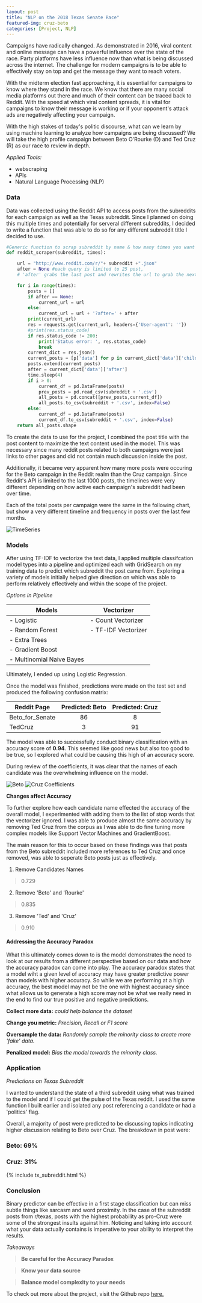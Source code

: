 ```yaml
---
layout: post
title: "NLP on the 2018 Texas Senate Race"
featured-img: cruz-beto
categories: [Project, NLP]
---
```


Campaigns have radically changed. As demonstrated in 2016, viral content and online message can have a powerful influence over the state of the race. Party platforms have less influence now than what is being discussed across the internet. The challenge for modern campaigns is to be able to effectively stay on top and get the message they want to reach voters.

With the midterm election fast approaching, it is essential for campaigns to know where they stand in the race. We know that there are many social media platforms out there and much of their content can be traced back to Reddit. With the speed at which viral content spreads, it is vital for campaigns to know their message is working or if your opponent's attack ads are negatively affecting your campaign.

With the high stakes of today's politic discourse, what can we learn by using machine learning to analyze how campaigns are being discussed?
We will take the high profile campaign between Beto O'Rourke (D) and Ted Cruz (R) as our race to review in depth.

_Applied Tools:_

- webscraping
- APIs
- Natural Language Processing (NLP)   

### Data <a name="Data"></a>

Data was collected using the Reddit API to access posts from the subreddits for each campaign as well as the Texas subreddit. Since I planned on doing this multiple times and potentially for serveral different subreddits, I decided to write a function that was able to do so for any different subreddit title I decided to use.

```python
#Generic function to scrap subreddit by name & how many times you want to repeat (next page of subreddit)
def reddit_scraper(subreddit, times):

    url = "http://www.reddit.com/r/"+ subreddit +".json"
    after = None #each query is limited to 25 post,
    # 'after' grabs the last post and rewrites the url to grab the next 25 posts

    for i in range(times):
        posts = []
        if after == None:
            current_url = url
        else:
            current_url = url + '?after=' + after
        print(current_url)
        res = requests.get(current_url, headers={'User-agent': ''})
        #print(res.status_code)
        if res.status_code != 200:
            print('Status error: ', res.status_code)
            break
        current_dict = res.json()
        current_posts = [p['data'] for p in current_dict['data']['children']]
        posts.extend(current_posts)
        after = current_dict['data']['after']
        time.sleep(4)
        if i > 0:
            current_df = pd.DataFrame(posts)
            prev_posts = pd.read_csv(subreddit + '.csv')
            all_posts = pd.concat([prev_posts,current_df])
            all_posts.to_csv(subreddit + '.csv', index=False)
        else:
            current_df = pd.DataFrame(posts)
            current_df.to_csv(subreddit + '.csv', index=False)
    return all_posts.shape
```

To create the data to use for the project, I combined the post title with the post content to maximize the text content used in the model. This was necessary since many reddit posts related to both campaigns were just links to other pages and did not contain much discussion inside the post.

Additionally, it became very apparent how many more posts were occuring for the Beto campaign in the Reddit realm than the Cruz campaign. Since Reddit's API is limited to the last 1000 posts, the timelines
were very different depending on how active each campaign's subreddit had been over time.

Each of the total posts per campaign were the same in the following chart, but show a very different timeline and frequency in posts over the last few months.

![TimeSeries](https://raw.githubusercontent.com/babyakja/babyakja.github.io/master/assets/img/posts/TimeSeriesChart.png)

### Models <a name="Models"></a>

After using TF-IDF to vectorize the text data, I applied multiple classifcation model types into a pipeline and optimized each with GridSearch on my training data to predict which subreddit the post came from. Exploring a variety of models initially helped give direction on which was able to perform relatively effectively and within the scope of the project.

_Options in Pipeline_

|__Models__|__Vectorizer__|
|---|---|
|- Logistic |- Count Vectorizer|
|- Random Forest|- TF-IDF Vectorizer|
|- Extra Trees||
|- Gradient Boost||
|- Multinomial Naive Bayes||

Ultimately, I ended up using Logistic Regression.

Once the model was finished, predictions were made on the test set and produced the following confusion matrix:

|Reddit Page|Predicted: Beto| Predicted: Cruz|
|---|:---:|:---:|
|Beto_for_Senate| 86 | 8 |
|TedCruz| 3 | 91 |

The model was able to successfully conduct binary classification with an accuracy score of **0.94**. This seemed like good news but also too good to be true, so I explored what could be causing this high of an accuracy score.

During review of the coefficients, it was clear that the names of each candidate was the overwhelming influence on the model.

![Beto](https://raw.githubusercontent.com/babyakja/babyakja.github.io/master/assets/img/posts/Beto-coeff.png)
![Cruz Coefficients](https://raw.githubusercontent.com/babyakja/babyakja.github.io/master/assets/img/posts/Crus-coeff.png)

__Changes affect Accuracy__

To further explore how each candidate name effected the accuracy of the overall model, I experimented with adding them to the list of stop words that the vectorizer ignored. I was able to produce almost the same accuracy by removing Ted Cruz from the corpus as I was able to do fine tuning more complex models like Support Vector Machines and GradientBoost.

The main reason for this to occur based on these findings was that posts from the Beto subreddit included more references to Ted Cruz and once removed, was able to seperate Beto posts just as effectively. 

1. Remove Candidates Names
> 0.729
2. Remove 'Beto' and 'Rourke'
> 0.835
3. Remove 'Ted' and 'Cruz'
> 0.910

#### Addressing the Accuracy Paradox 

What this ultimately comes down to is the model demonstrates the need to look at our results from a different perspective based on our data and how the accuracy paradox can come into play. The accuracy paradox states that a model wiht a given level of accuracy may have greater predictive power than models with higher accuracy. So while we are performing at a high accuracy, the best model may not be the one with highest accuracy since what allows us to generate a high score may not be what we really need in the end to find our true positive and negative predictions.

__Collect more data:__ _could help balance the dataset_

__Change you metric:__ _Precision, Recall or F1 score_

__Oversample the data:__ _Randomly sample the minority class to create more 'fake' data._

__Penalized model:__ _Bias the model towards the minority class._  

### Application <a name="Application"></a>

_Predictions on Texas Subreddit_

I wanted to understand the state of a third subreddit using what was trained to the model and if I could get the pulse of the Texas reddit. I used the same function I built earlier and isolated any post referencing a candidate or had a 'politics' flag.

Overall, a majority of post were predicted to be discussing topics indicating higher discussion relating to Beto over Cruz. The breakdown in post were:
### Beto: __69%__
### Cruz: __31%__

{% include tx_subreddit.html %}

### Conclusion <a name="Conclusion"></a>

Binary predictor can be effective in a first stage classification but can miss subtle things like sarcasm and word proximity. In the case of the subreddit posts from r/texas, posts with the highest probability as pro-Cruz were some of the strongest insults against him. Noticing and taking into account what your data actually contains is imperative to your ability to interpret the results. 

_Takeaways_

> __Be careful for the Accuracy Paradox__

> __Know your data source__

> __Balance model complexity to your needs__

To check out more about the project, visit the Github repo [here.](https://github.com/babyakja/subreddit_nlp_tx_senate_race)

